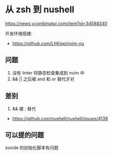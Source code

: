# 从 zsh 到 nushell

https://news.ycombinator.com/item?id=34588340

开发环境搭建:
- https://github.com/LhKipp/nvim-nu

## 问题
1. 没有 linter 将静态检查集成到 nvim 中
2. && || 之后被 and 和 or 替代才对


## 差别
1. && 被 ; 替代
  - https://github.com/nushell/nushell/issues/4139

## 可以提的问题
zoxide 的初始化脚本有问题


